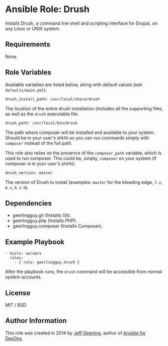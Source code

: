 # Ansible Role: Drush

Installs Drush, a command line shell and scripting interface for Drupal, on any Linux or UNIX system.

## Requirements

None.

## Role Variables

Available variables are listed below, along with default values (see `defaults/main.yml`):

    drush_install_path: /usr/local/share/drush

The location of the entire drush installation (includes all the supporting files, as well as the `drush` executable file.

    drush_path: /usr/local/bin/drush

The path where composer will be installed and available to your system. Should be in your user's `$PATH` so you can run commands simply with `composer` instead of the full path.

This role also relies on the presence of the `composer_path` variable, which is used to run composer. This could be, simply, `composer` on your system (if composer is in your user's `$PATH`).

    drush_version: master

The version of Drush to install (examples: `master` for the bleeding edge, `7.x`, `6.x`, `6.2.0`).

## Dependencies

  - geerlingguy.git (Installs Git).
  - geerlingguy.php (Installs PHP).
  - geerlingguy.composer (Installs Composer).

## Example Playbook

    - hosts: servers
      roles:
        - { role: geerlingguy.drush }

After the playbook runs, the `drush` command will be accessible from normal system accounts.

## License

MIT / BSD

## Author Information

This role was created in 2014 by [Jeff Geerling](http://jeffgeerling.com/), author of [Ansible for DevOps](http://ansiblefordevops.com/).
